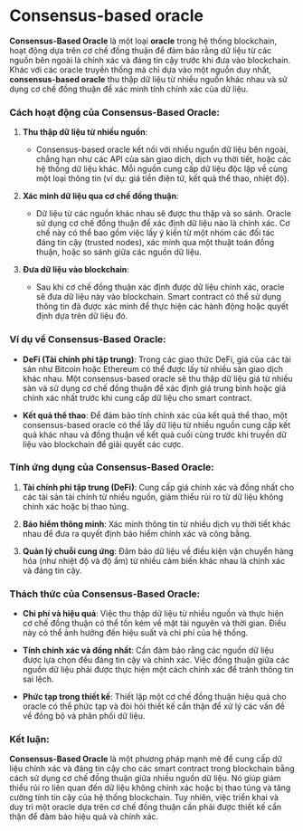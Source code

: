 # Consensus-based oracle

**Consensus-Based Oracle** là một loại **oracle** trong hệ thống blockchain, hoạt động dựa trên cơ chế đồng thuận để đảm bảo rằng dữ liệu từ các nguồn bên ngoài là chính xác và đáng tin cậy trước khi đưa vào blockchain. Khác với các oracle truyền thống mà chỉ dựa vào một nguồn duy nhất, **consensus-based oracle** thu thập dữ liệu từ nhiều nguồn khác nhau và sử dụng cơ chế đồng thuận để xác minh tính chính xác của dữ liệu.

### **Cách hoạt động của Consensus-Based Oracle:**

1. **Thu thập dữ liệu từ nhiều nguồn**:

   - Consensus-based oracle kết nối với nhiều nguồn dữ liệu bên ngoài, chẳng hạn như các API của sàn giao dịch, dịch vụ thời tiết, hoặc các hệ thống dữ liệu khác. Mỗi nguồn cung cấp dữ liệu độc lập về cùng một loại thông tin (ví dụ: giá tiền điện tử, kết quả thể thao, nhiệt độ).

2. **Xác minh dữ liệu qua cơ chế đồng thuận**:

   - Dữ liệu từ các nguồn khác nhau sẽ được thu thập và so sánh. Oracle sử dụng cơ chế đồng thuận để xác định dữ liệu nào là chính xác. Cơ chế này có thể bao gồm việc lấy ý kiến từ một nhóm các đối tác đáng tin cậy (trusted nodes), xác minh qua một thuật toán đồng thuận, hoặc so sánh giữa các nguồn dữ liệu.

3. **Đưa dữ liệu vào blockchain**:
   - Sau khi cơ chế đồng thuận xác định được dữ liệu chính xác, oracle sẽ đưa dữ liệu này vào blockchain. Smart contract có thể sử dụng thông tin đã được xác minh để thực hiện các hành động hoặc quyết định dựa trên dữ liệu đó.

### **Ví dụ về Consensus-Based Oracle:**

- **DeFi (Tài chính phi tập trung)**: Trong các giao thức DeFi, giá của các tài sản như Bitcoin hoặc Ethereum có thể được lấy từ nhiều sàn giao dịch khác nhau. Một consensus-based oracle sẽ thu thập dữ liệu giá từ nhiều sàn và sử dụng cơ chế đồng thuận để xác định giá trung bình hoặc giá chính xác nhất trước khi cung cấp dữ liệu cho smart contract.

- **Kết quả thể thao**: Để đảm bảo tính chính xác của kết quả thể thao, một consensus-based oracle có thể lấy dữ liệu từ nhiều nguồn cung cấp kết quả khác nhau và đồng thuận về kết quả cuối cùng trước khi truyền dữ liệu vào blockchain để giải quyết các cược.

### **Tính ứng dụng của Consensus-Based Oracle:**

1. **Tài chính phi tập trung (DeFi)**: Cung cấp giá chính xác và đồng nhất cho các tài sản tài chính từ nhiều nguồn, giảm thiểu rủi ro từ dữ liệu không chính xác hoặc bị thao túng.

2. **Bảo hiểm thông minh**: Xác minh thông tin từ nhiều dịch vụ thời tiết khác nhau để đưa ra quyết định bảo hiểm chính xác và công bằng.

3. **Quản lý chuỗi cung ứng**: Đảm bảo dữ liệu về điều kiện vận chuyển hàng hóa (như nhiệt độ và độ ẩm) từ nhiều cảm biến khác nhau là chính xác và đáng tin cậy.

### **Thách thức của Consensus-Based Oracle:**

- **Chi phí và hiệu quả**: Việc thu thập dữ liệu từ nhiều nguồn và thực hiện cơ chế đồng thuận có thể tốn kém về mặt tài nguyên và thời gian. Điều này có thể ảnh hưởng đến hiệu suất và chi phí của hệ thống.

- **Tính chính xác và đồng nhất**: Cần đảm bảo rằng các nguồn dữ liệu được lựa chọn đều đáng tin cậy và chính xác. Việc đồng thuận giữa các nguồn dữ liệu phải được thực hiện một cách chính xác để tránh thông tin sai lệch.

- **Phức tạp trong thiết kế**: Thiết lập một cơ chế đồng thuận hiệu quả cho oracle có thể phức tạp và đòi hỏi thiết kế cẩn thận để xử lý các vấn đề về đồng bộ và phân phối dữ liệu.

### **Kết luận:**

**Consensus-Based Oracle** là một phương pháp mạnh mẽ để cung cấp dữ liệu chính xác và đáng tin cậy cho các smart contract trong blockchain bằng cách sử dụng cơ chế đồng thuận giữa nhiều nguồn dữ liệu. Nó giúp giảm thiểu rủi ro liên quan đến dữ liệu không chính xác hoặc bị thao túng và tăng cường tính tin cậy của hệ thống blockchain. Tuy nhiên, việc triển khai và duy trì một oracle dựa trên cơ chế đồng thuận cần phải được thiết kế cẩn thận để đảm bảo hiệu quả và chính xác.
